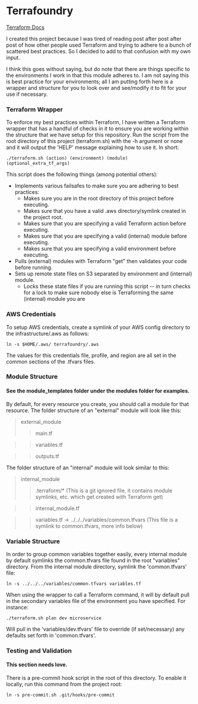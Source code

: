 # Terrafoundry

[Terraform Docs](https://www.terraform.io/docs/index.html)

I created this project because I was tired of reading post after post after post
of how other people used Terraform and trying to adhere to a bunch of scattered
best practices. So I decided to add to that confusion with my own input.

I think this goes without saying, but do note that there are things specific to
the environments I work in that this module adheres to. I am not saying this is
best practice for your environments; all I am putting forth here is a wrapper
and structure for you to look over and see/modify it to fit for your use if necessary.

### Terraform Wrapper
To enforce my best practices within Terraform, I have written a Terraform wrapper
that has a handful of checks in it to ensure you are working within the structure
that we have setup for this repository. Run the script from the root directory of
this project (terraform.sh) with the -h argument or none and it will output the
'HELP' message explaining how to use it. In short:
```
./terraform.sh (action) (environment) (module) (optional_extra_tf_args)
```
This script does the following things (among potential others):
* Implements various failsafes to make sure you are adhering to best practices:
  * Makes sure you are in the root directory of this project before executing.
  * Makes sure that you have a valid .aws directory/symlink created in the project root.
  * Makes sure that you are specifying a valid Terraform action before executing.
  * Makes sure that you are specifying a valid (internal) module before executing.
  * Makes sure that you are specifying a valid environment before executing.
* Pulls (external) modules with Terraform "get" then validates your code before running.
* Sets up remote state files on S3 separated by environment and (internal) module.
  * Locks these state files if you are running this script -- in turn checks for
a lock to make sure nobody else is Terraforming the same (internal) module you are

### AWS Credentials
To setup AWS credentials, create a symlink of your AWS config directory to the 
infrastructure/.aws as follows:
```
ln -s $HOME/.aws/ terrafoundry/.aws
```
The values for this credentials file, profile, and region are all set in the
common sections of the .tfvars files.

### Module Structure
#### See the module_templates folder under the modules folder for examples.

By default, for every resource you create, you should call a module for that 
resource. The folder structure of an "external" module will look like this:
> external_module
>> main.tf

>> variables.tf

>> outputs.tf

The folder structure of an "internal" module will look similar to this:
> internal_module
>> .terraform/* (This is a git ignored file, it contains module symlinks, etc. 
which get created with Terraform get)

>> internal_module.tf

>> variables.tf -> ../../../variables/common.tfvars (This file is a symlink to 
common.tfvars, more info below)

### Variable Structure
In order to group common variables together easily, every internal module by 
default symlinks the common.tfvars file found in the root "variables" directory. 
From the internal module directory, symlink the 'common.tfvars' file:
```
ln -s ../../../variables/common.tfvars variables.tf
```

When using the wrapper to call a Terraform command, it will by default pull in 
the secondary variables file of the environment you have specified. For instance: 
```
./terraform.sh plan dev microservice
```
Will pull in the 'variables/dev.tfvars' file to override (if set/necessary) any 
defaults set forth in 'common.tfvars'.

### Testing and Validation
#### This section needs love.
There is a pre-commit hook script in the root of this directory. To enable it locally,
run this command from the project root:
```
ln -s pre-commit.sh .git/hooks/pre-commit
```